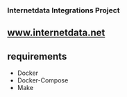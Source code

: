 ### Internetdata Integrations Project

## www.internetdata.net

## requirements

- Docker
- Docker-Compose
- Make
